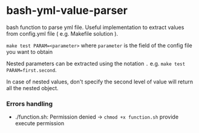 # bash-yml-value-parser

bash function to parse yml file. Useful implementation to extract values from config.yml file ( e.g. Makefile solution ).
 
`make test PARAM=<parameter>` where `parameter` is the field of the config file you want to obtain

Nested parameters can be extracted using the notation `.` e.g. `make test PARAM=first.second`.

In case of nested values, don't specify the second level of value will return all the nested object.

### Errors handling

- ./function.sh: Permission denied -> `chmod +x function.sh` provide execute permission